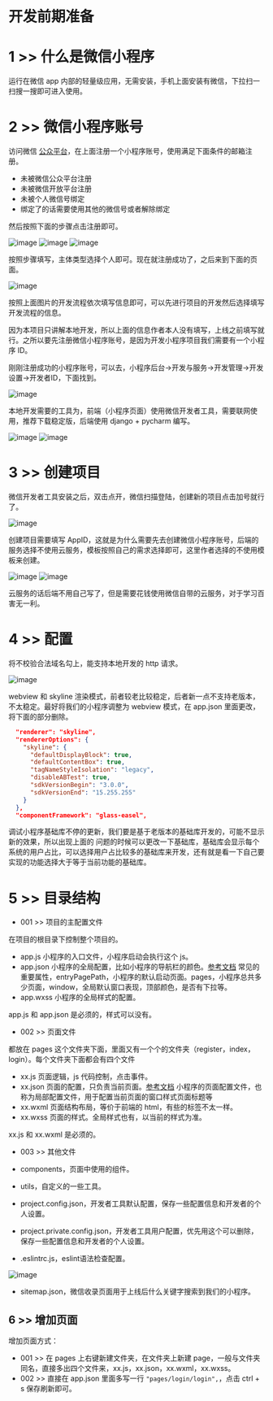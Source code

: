 # 开发前期准备

# 1 >> 什么是微信小程序

运行在微信 app 内部的轻量级应用，无需安装，手机上面安装有微信，下拉扫一扫搜一搜即可进入使用。

# 2 >> 微信小程序账号

访问微信 [公众平台](https://mp.weixin.qq.com/)，在上面注册一个小程序账号，使用满足下面条件的邮箱注册。

- 未被微信公众平台注册
- 未被微信开放平台注册
- 未被个人微信号绑定
- 绑定了的话需要使用其他的微信号或者解除绑定

然后按照下面的步骤点击注册即可。

![image](https://github.com/user-attachments/assets/7555fd0b-971c-483b-b3da-36663682535a)
![image](https://github.com/user-attachments/assets/d8181c02-5769-4177-ac37-47611f97da91)
![image](https://github.com/user-attachments/assets/073c8c52-fda4-4ea1-b52d-eb1eac8f0ef8)

按照步骤填写，主体类型选择个人即可。现在就注册成功了，之后来到下面的页面。

![image](https://github.com/user-attachments/assets/26cfc5ad-5c3c-4dda-9672-4b7cbe7eb617)

按照上面图片的开发流程依次填写信息即可，可以先进行项目的开发然后选择填写开发流程的信息。

因为本项目只讲解本地开发，所以上面的信息作者本人没有填写，上线之前填写就行。之所以要先注册微信小程序账号，是因为开发小程序项目我们需要有一个小程序 ID。

刚刚注册成功的小程序账号，可以去，小程序后台->开发与服务->开发管理->开发设置->开发者ID，下面找到。

![image](https://github.com/user-attachments/assets/6341f0a7-cdd6-4891-ae19-2d9c13a832a7)

本地开发需要的工具为，前端（小程序页面）使用微信开发者工具，需要联网使用，推荐下载稳定版，后端使用 django + pycharm 编写。

![image](https://github.com/user-attachments/assets/c1afeb60-112c-43d6-8c03-64b302e4c264)
![image](https://github.com/user-attachments/assets/f5a61a00-4507-4edb-8e71-0c67d553fb52)

# 3 >> 创建项目

微信开发者工具安装之后，双击点开，微信扫描登陆，创建新的项目点击加号就行了。

![image](https://github.com/user-attachments/assets/40688e52-5279-44e9-a204-13d2e6d9ad6b)

创建项目需要填写 AppID，这就是为什么需要先去创建微信小程序账号，后端的服务选择不使用云服务，模板按照自己的需求选择即可，这里作者选择的不使用模板来创建。

![image](https://github.com/user-attachments/assets/fad139ad-b7fb-4598-b10f-e3618d284cee)
![image](https://github.com/user-attachments/assets/b7e24e2d-b6b4-4ce9-a968-92f61096a9cf)

云服务的话后端不用自己写了，但是需要花钱使用微信自带的云服务，对于学习百害无一利。

# 4 >> 配置

将不校验合法域名勾上，能支持本地开发的 http 请求。

![image](https://github.com/user-attachments/assets/6ffaae2e-025b-41b4-8da5-912de937407e)

webview 和 skyline 渲染模式，前者较老比较稳定，后者新一点不支持老版本，不太稳定。最好将我们的小程序调整为 webview 模式，在 app.json 里面更改，将下面的部分删除。

```json
  "renderer": "skyline",
  "rendererOptions": {
    "skyline": {
      "defaultDisplayBlock": true,
      "defaultContentBox": true,
      "tagNameStyleIsolation": "legacy",
      "disableABTest": true,
      "sdkVersionBegin": "3.0.0",
      "sdkVersionEnd": "15.255.255"
    }
  },
  "componentFramework": "glass-easel",
```

调试小程序基础库不停的更新，我们要是基于老版本的基础库开发的，可能不显示新的效果，所以出现上面的 问题的时候可以更改一下基础库，基础库会显示每个系统的用户占比，可以选择用户占比较多的基础库来开发，还有就是看一下自己要实现的功能选择大于等于当前功能的基础库。

# 5 >> 目录结构

- 001 >> 项目的主配置文件

在项目的根目录下控制整个项目的。

- app.js 小程序的入口文件，小程序启动会执行这个 js。
- app.json 小程序的全局配置，比如小程序的导航栏的颜色。[参考文档](https://developers.weixin.qq.com/miniprogram/dev/reference/configuration/app.html)
    常见的重要属性，entryPagePath，小程序的默认启动页面。pages，小程序总共多少页面，window，全局默认窗口表现，顶部颜色，是否有下拉等。
- app.wxss 小程序的全局样式的配置。

app.js 和 app.json 是必须的，样式可以没有。

- 002 >> 页面文件

都放在 pages 这个文件夹下面，里面又有一个个的文件夹（register，index，login）。每个文件夹下面都会有四个文件

- xx.js 页面逻辑，js 代码控制，点击事件。
- xx.json 页面的配置，只负责当前页面。[参考文档](https://developers.weixin.qq.com/miniprogram/dev/reference/configuration/page.html)
    小程序的页面配置文件，也称为局部配置文件，用于配置当前页面的窗口样式页面标题等
- xx.wxml 页面结构布局，等价于前端的 html，有些的标签不太一样。
- xx.wxss 页面的样式。全局样式也有，以当前的样式为准。

xx.js 和 xx.wxml 是必须的。

- 003 >> 其他文件

- components，页面中使用的组件。
- utils，自定义的一些工具。
- project.config.json，开发者工具默认配置，保存一些配置信息和开发者的个人设置。
- project.private.config.json，开发者工具用户配置，优先用这个可以删除，保存一些配置信息和开发者的个人设置。
- .eslintrc.js，eslint语法检查配置。

![image](https://github.com/user-attachments/assets/e25c84ed-7db1-4910-862d-7c4f165b7fa6)

- sitemap.json，微信收录页面用于上线后什么关键字搜索到我们的小程序。

## 6 >> 增加页面

增加页面方式：

- 001 >> 在 pages 上右键新建文件夹，在文件夹上新建 page，一般与文件夹同名，直接多出四个文件来，xx.js，xx.json，xx.wxml，xx.wxss。
- 002 >> 直接在 app.json 里面多写一行 `"pages/login/login",`，点击 ctrl + s 保存刷新即可。

